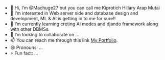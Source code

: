 - 👋 Hi, I’m @Machuge27 but you can call me Kiprotich Hillary Arap Mutai
- 👀 I’m interested in Web server side and database design and development, ML & AI is getting in to me for sure!!
- 🌱 I’m currently learning creting Ai modes and djando framework along with other DBMSs.
- 💞️ I’m looking to collaborate on ...
- 📫 You can reach me through this link [My Portfolio](https://machuge27.github.io/Mutaihillary/ "Portfolio"). 
- 😄 Pronouns: ...
- ⚡ Fun fact: ...

<!---
Machuge27/Machuge27 is a ✨ special ✨ repository because its `README.md` (this file) appears on your GitHub profile.
You can click the Preview link to take a look at your changes.
--->
